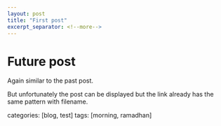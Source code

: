 ```yaml
---
layout: post
title: "First post"
excerpt_separator: <!--more-->
---
```


# Future post

Again similar to the past post.
<!--more-->
But unfortunately the post can be displayed but the link already has the same pattern with filename.

categories: [blog, test]
tags: [morning, ramadhan]
